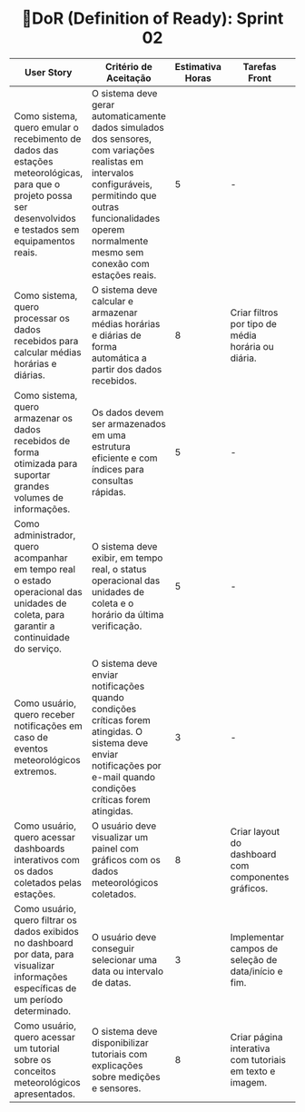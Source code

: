 <h1 style="text-align: center;">📌DoR (Definition of Ready): Sprint 02</h1>

<table>
  <thead>
    <tr>
      <th>User Story</th>
      <th>Critério de Aceitação</th>
      <th>Estimativa Horas</th>
      <th>Tarefas Front</th>
      <th>Tarefas Back</th>
      <th>Tarefas BD</th>
    </tr>
  </thead>
  <tbody>
    <tr>
      <td>Como sistema, quero emular o recebimento de dados das estações meteorológicas, para que o projeto possa ser desenvolvidos e testados sem equipamentos reais.</td>
<td>O sistema deve gerar automaticamente dados simulados dos sensores, com variações realistas em intervalos configuráveis, permitindo que outras funcionalidades operem normalmente mesmo sem conexão com estações reais.</td>
      <td>5</td>
      <td>-</td>
      <td>Criar um serviço que gere dados simulados dos sensores meteorológicos. Implementar intervalo automático de envio dos dados.</td>
      <td>Armazenar os dados simulados na mesma estrutura/tabela que os dados reais.</td>
    </tr>
    <tr>
      <td>Como sistema, quero processar os dados recebidos para calcular médias horárias e diárias.</td>
      <td>O sistema deve calcular e armazenar médias horárias e diárias de forma automática a partir dos dados recebidos.</td>
      <td>8</td>
      <td>Criar filtros por tipo de média horária ou diária.</td>
      <td>Criar endpoints para retornar as médias horárias e diárias com filtros por data e estação.</td>
      <td>Criar tabelas específicas para armazenar médias horárias e diárias.</td>
    </tr>
    <tr>
      <td>Como sistema, quero armazenar os dados recebidos de forma otimizada para suportar grandes volumes de informações.</td>
      <td>Os dados devem ser armazenados em uma estrutura eficiente e com índices para consultas rápidas.</td>
      <td>5</td>
      <td>-</td>
      <td>Criar processo assíncrono para armazenar os dados recebidos sem travar a aplicação principal.</td>
      <td>Criar índices nos campos de data e identificador da estação para acelerar as consultas filtradas.</td>
    </tr>
    <tr>
      <td>Como administrador, quero acompanhar em tempo real o estado operacional das unidades de coleta, para garantir a continuidade do serviço.</td>
      <td>O sistema deve exibir, em tempo real, o status operacional das unidades de coleta e o horário da última verificação.</td>
      <td>5</td>
      <td>-</td>
      <td>Implementar serviço de atualização contínua para enviar dados atualizados.</td>
      <td>Realizar consultas em tempo real para verificar status e última transmissão de cada estação.</td>
    </tr>
    <tr>
      <td>Como usuário, quero receber notificações em caso de eventos meteorológicos extremos.</td>
      <td>O sistema deve enviar notificações quando condições críticas forem atingidas.
      O sistema deve enviar notificações por e-mail quando condições críticas forem atingidas.</td>
      <td>3</td>
      <td>-</td>
      <td>Criar lógica para monitorar e disparar alertas.</td>
      <td>Registrar notificações e condições que as dispararam.</td>
    </tr>
    <tr>
      <td>Como usuário, quero acessar dashboards interativos com os dados coletados pelas estações.</td>
      <td>O usuário deve visualizar um painel com gráficos com os dados meteorológicos coletados.</td>
      <td>8</td>
      <td>Criar layout do dashboard com componentes gráficos.</td>
      <td>Criar endpoint para retornar os dados dos gráficos da dashboard</td>
      <td>-</td>
    </tr>
    <tr>
      <td>Como usuário, quero filtrar os dados exibidos no dashboard por data, para visualizar informações específicas de um período determinado.</td>
      <td>O usuário deve conseguir selecionar uma data ou intervalo de datas.</td>
      <td>3</td>
      <td>Implementar campos de seleção de data/início e fim.</td>
      <td>Implementar lógica de consulta otimizada por intervalo de datas.</td>
      <td>-</td>
    </tr>
    <tr>
      <td>Como usuário, quero acessar um tutorial sobre os conceitos meteorológicos apresentados.</td>
      <td>O sistema deve disponibilizar tutoriais com explicações sobre medições e sensores.</td>
      <td>8</td>
      <td>Criar página interativa com tutoriais em texto e imagem.</td>
      <td>-</td>
      <td>-</td>
    </tr>
  </tbody>
</table>
